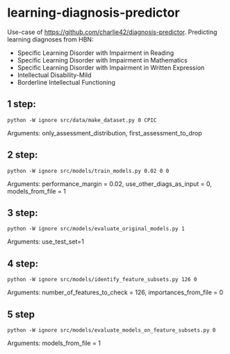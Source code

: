 # learning-diagnosis-predictor

Use-case of https://github.com/charlie42/diagnosis-predictor.
Predicting learning diagnoses from HBN:
- Specific Learning Disorder with Impairment in Reading
- Specific Learning Disorder with Impairment in Mathematics
- Specific Learning Disorder with Impairment in Written Expression
- Intellectual Disability-Mild
- Borderline Intellectual Functioning

## 1 step:

`python -W ignore src/data/make_dataset.py 0 CPIC`

Arguments: only_assessment_distribution, first_assessment_to_drop

## 2 step:

`python -W ignore src/models/train_models.py 0.02 0 0`

Arguments: performance_margin = 0.02, use_other_diags_as_input = 0, models_from_file = 1

## 3 step:

`python -W ignore src/models/evaluate_original_models.py 1`

Arguments: use_test_set=1

## 4 step:

`python -W ignore src/models/identify_feature_subsets.py 126 0`

Arguments: number_of_features_to_check = 126, importances_from_file = 0

## 5 step

`python -W ignore src/models/evaluate_models_on_feature_subsets.py 0`

Arguments: models_from_file = 1

